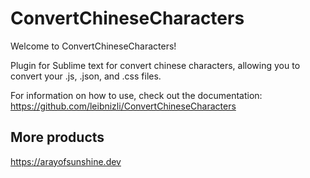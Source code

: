 # ConvertChineseCharacters

Welcome to ConvertChineseCharacters!

Plugin for Sublime text for convert chinese characters, allowing you to convert your .js, .json, and .css files.

For information on how to use, check out the documentation: https://github.com/leibnizli/ConvertChineseCharacters

## More products

https://arayofsunshine.dev
